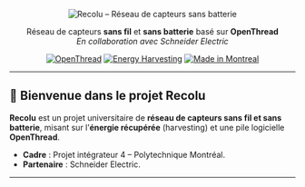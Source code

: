 <!-- Banner / Title -->
<p align="center">
  <img src="https://dummyimage.com/1200x240/0f172a/ffffff&text=Recolu" alt="Recolu – Réseau de capteurs sans batterie">
</p>

<p align="center">
  Réseau de capteurs <b>sans fil</b> et <b>sans batterie</b> basé sur <b>OpenThread</b><br/>
  <i>En collaboration avec Schneider Electric</i>
</p>

<p align="center">
  <a href="#"><img alt="OpenThread" src="https://img.shields.io/badge/OpenThread-1.3+-0ea5e9?logo=google&logoColor=white"></a>
  <a href="#"><img alt="Energy Harvesting" src="https://img.shields.io/badge/Energy%20Harvesting-Yes-f59e0b"></a>
  <a href="#"><img alt="Made in Montreal" src="https://img.shields.io/badge/Made%20in-Montr%C3%A9al-b91c1c"></a>
</p>

---

## 👋 Bienvenue dans le projet Recolu

**Recolu** est un projet universitaire de **réseau de capteurs sans fil et sans batterie**, misant sur l’**énergie récupérée** (harvesting) et une pile logicielle **OpenThread**.

- **Cadre** : Projet intégrateur 4 – Polytechnique Montréal.
- **Partenaire** : Schneider Electric.

---
